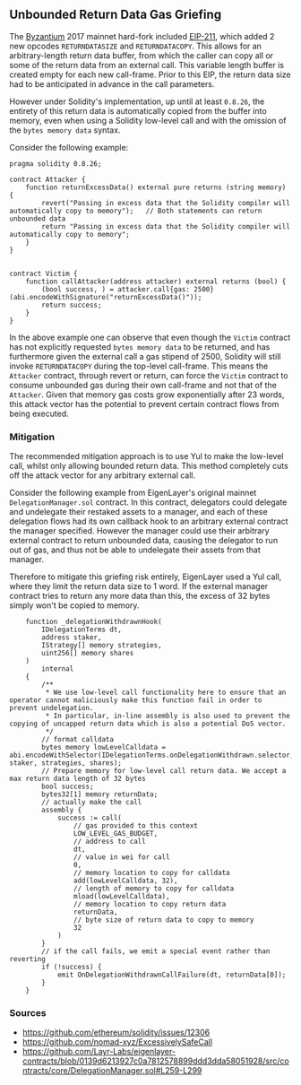 ## Unbounded Return Data Gas Griefing

The [Byzantium](https://blog.ethereum.org/2017/10/12/byzantium-hf-announcement) 2017 mainnet hard-fork included [EIP-211](https://eips.ethereum.org/EIPS/eip-211), which added 2 new opcodes `RETURNDATASIZE` and `RETURNDATACOPY`. This allows for an arbitrary-length return data buffer, from which the caller can copy all or some of the return data from an external call. This variable length buffer is created empty for each new call-frame. Prior to this EIP, the return data size had to be anticipated in advance in the call parameters.

However under Solidity's implementation, up until at least `0.8.26`, the entirety of this return data is automatically copied from the buffer into memory, even when using a Solidity low-level call and with the omission of the `bytes memory data` syntax.

Consider the following example:

```solidity
pragma solidity 0.8.26;

contract Attacker {
    function returnExcessData() external pure returns (string memory) {
        revert("Passing in excess data that the Solidity compiler will automatically copy to memory");   // Both statements can return unbounded data
        return "Passing in excess data that the Solidity compiler will automatically copy to memory";
    }
}


contract Victim {
    function callAttacker(address attacker) external returns (bool) {
        (bool success, ) = attacker.call{gas: 2500}(abi.encodeWithSignature("returnExcessData()"));
        return success;
    }
}
```

In the above example one can observe that even though the `Victim` contract has not explicitly requested `bytes memory data` to be returned, and has furthermore given the external call a gas stipend of 2500, Solidity will still invoke `RETURNDATACOPY` during the top-level call-frame. This means the `Attacker` contract, through revert or return, can force the `Victim` contract to consume unbounded gas during their own call-frame and not that of the `Attacker`. Given that memory gas costs grow exponentially after 23 words, this attack vector has the potential to prevent certain contract flows from being executed.


### Mitigation

The recommended mitigation approach is to use Yul to make the low-level call, whilst only allowing bounded return data. This method completely cuts off the attack vector for any arbitrary external call.

Consider the following example from EigenLayer's original mainnet `DelegationManager.sol` contract. In this contract, delegators could delegate and undelegate their restaked assets to a manager, and each of these delegation flows had its own callback hook to an arbitrary external contract the manager specified. However the manager could use their arbitrary external contract to return unbounded data, causing the delegator to run out of gas, and thus not be able to undelegate their assets from that manager.

Therefore to mitigate this griefing risk entirely, EigenLayer used a Yul call, where they limit the return data size to 1 word. If the external manager contract tries to return any more data than this, the excess of 32 bytes simply won't be copied to memory.

```solidity
    function _delegationWithdrawnHook(
        IDelegationTerms dt,
        address staker,
        IStrategy[] memory strategies,
        uint256[] memory shares
    )
        internal
    {
        /**
         * We use low-level call functionality here to ensure that an operator cannot maliciously make this function fail in order to prevent undelegation.
         * In particular, in-line assembly is also used to prevent the copying of uncapped return data which is also a potential DoS vector.
         */
        // format calldata
        bytes memory lowLevelCalldata = abi.encodeWithSelector(IDelegationTerms.onDelegationWithdrawn.selector, staker, strategies, shares);
        // Prepare memory for low-level call return data. We accept a max return data length of 32 bytes
        bool success;
        bytes32[1] memory returnData;
        // actually make the call
        assembly {
            success := call(
                // gas provided to this context
                LOW_LEVEL_GAS_BUDGET,
                // address to call
                dt,
                // value in wei for call
                0,
                // memory location to copy for calldata
                add(lowLevelCalldata, 32),
                // length of memory to copy for calldata
                mload(lowLevelCalldata),
                // memory location to copy return data
                returnData,
                // byte size of return data to copy to memory
                32
            )
        }
        // if the call fails, we emit a special event rather than reverting
        if (!success) {
            emit OnDelegationWithdrawnCallFailure(dt, returnData[0]);
        }
    }
```

### Sources

- https://github.com/ethereum/solidity/issues/12306
- https://github.com/nomad-xyz/ExcessivelySafeCall
- https://github.com/Layr-Labs/eigenlayer-contracts/blob/0139d6213927c0a7812578899ddd3dda58051928/src/contracts/core/DelegationManager.sol#L259-L299